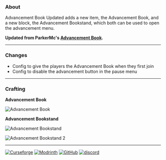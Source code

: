 ### About

Advancement Book Updated adds a new item, the Advancement Book, and a new block, the Advancement Bookstand, which both can be used to open the advancement menu.

**Updated from ParkerMc's [Advancement Book](https://www.curseforge.com/minecraft/mc-mods/advancement-book).**

***

### Changes

*   Config to give the players the Advancement Book when they first join
*   Config to disable the advancement button in the pause menu

***

### Crafting

**Advancement Book**

![Advancement Book](https://cdn.modrinth.com/data/OOy24oWC/images/ff05a753df8f34cf498f7d1de1c3cbd0add05f43.png)

**Advancement Bookstand**

![Advancement Bookstand](https://cdn.modrinth.com/data/OOy24oWC/images/3c9b121fa6910040257ab482d09335d2c3c75396.png)

![Advancement Bookstand 2](https://cdn.modrinth.com/data/OOy24oWC/images/f5a9872b099a3b4bbc5d3d04bb0ea665a8f96854.png)

***

[![Curseforge](https://badges.penpow.dev/badges/available/curseforge/cozy-minimal.svg)](https://curseforge.com/minecraft/mc-mods/advancement-book-updated) [![Modrinth](https://badges.penpow.dev/badges/available/modrinth/cozy-minimal.svg)](https://modrinth.com/mod/advancement-book-updated) [![GitHub](https://badges.penpow.dev/badges/available/github/cozy-minimal.svg)](https://github.com/yourlocalfinancialadvisor/AdvancementBookUpdated) [![discord](https://badges.penpow.dev/badges/social/discord-singular/cozy-minimal.svg)](https://discord.gg/TyfPRCrJ9E)
